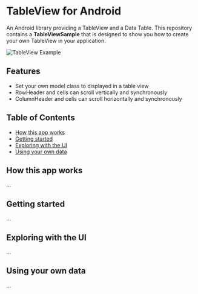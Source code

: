 # TableView for Android
An Android library providing a TableView and a Data Table. This repository contains a **TableViewSample** that is
designed to show you how to create your own TableView in your application.

![TableView Example](https://raw.githubusercontent.com/evrencoskun/TableViewSample/master/TableView.gif)


## Features
  - Set your own model class to displayed in a table view
  - RowHeader and cells can scroll vertically and synchronously
  - ColumnHeader and cells can scroll horizontally and synchronously

## Table of Contents
  - [How this app works](#how-this-app-works)
  - [Getting started](#getting-started)
  - [Exploring with the UI](#exploring-with-the-ui)
  - [Using your own data](#using-your-own-data)


  ## How this app works
  ...

  ## Getting started
  ...

  ## Exploring with the UI
  ...

  ## Using your own data
  ...